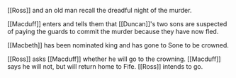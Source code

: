 [[Ross]] and an old man recall the dreadful night of the murder.

[[Macduff]] enters and tells them that [[Duncan]]'s two sons are suspected of paying the guards to commit the murder because they have now fled.

[[Macbeth]] has been nominated king and has gone to Sone to be crowned.

[[Ross]] asks [[Macduff]] whether he will go to the crowning. [[Macduff]] says he will not, but will return home to Fife. [[Ross]] intends to go.